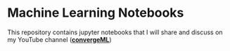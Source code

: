 # Machine Learning Notebooks

This repository contains jupyter notebooks that I will share and discuss on my YouTube channel ([**convergeML**](https://www.youtube.com/channel/UCj8daOFE0g88G_Ti4BTkTKQ))
